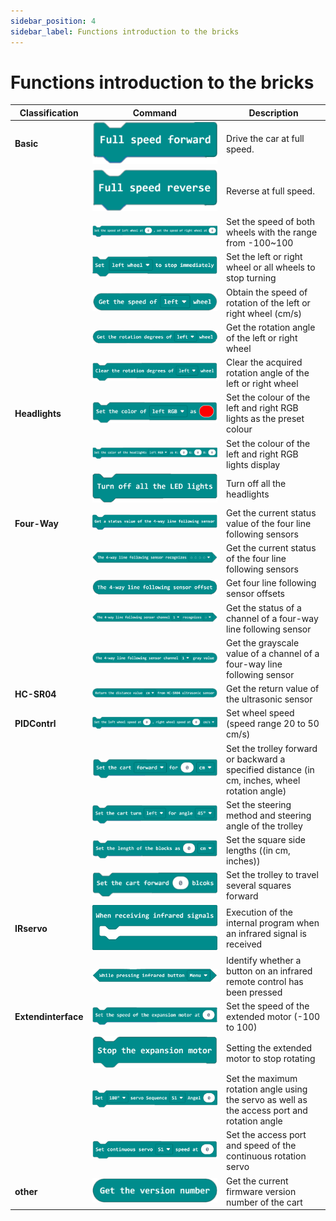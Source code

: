```yaml
---
sidebar_position: 4
sidebar_label: Functions introduction to the bricks
---
```


# Functions introduction to the bricks


| Classification | Command | Description |
| ------------ | ------------------------------------------------------- | ------ |
| **Basic** | ![](./images/cutebot-pro-programming-01.png)  | Drive the car at full speed. |
|              | ![](./images/cutebot-pro-programming-02.png)  | Reverse at full speed. |
|              | ![](./images/cutebot-pro-programming-03.png)  | Set the speed of both wheels with the range from -100~100 |
|              | ![](./images/cutebot-pro-programming-04.png)  | Set the left or right wheel or all wheels to stop turning |
|              | ![](./images/cutebot-pro-programming-05.png)  | Obtain the speed of rotation of the left or right wheel (cm/s) |
|              | ![](./images/cutebot-pro-programming-06.png)  | Get the rotation angle of the left or right wheel |
|              | ![](./images/cutebot-pro-programming-07.png)  | Clear the acquired rotation angle of the left or right wheel |
| **Headlights** | ![](./images/cutebot-pro-programming-08.png)  | Set the colour of the left and right RGB lights as the preset colour |
|              | ![](./images/cutebot-pro-programming-09.png)  | Set the colour of the left and right RGB lights display |
|              | ![](./images/cutebot-pro-programming-10.png)  | Turn off all the headlights |
| **Four-Way** | ![](./images/cutebot-pro-programming-11.png)  | Get the current status value of the four line following sensors |
|              | ![](./images/cutebot-pro-programming-12.png)  | Get the current status of the four line following sensors |
|              | ![](./images/cutebot-pro-programming-13.png)  | Get four line following sensor offsets |
|              | ![](./images/cutebot-pro-programming-14.png)  | Get the status of a channel of a four-way line following sensor |
|              | ![](./images/cutebot-pro-programming-15.png)  | Get the grayscale value of a channel of a four-way line following sensor |
| **HC-SR04** | ![](./images/cutebot-pro-programming-16.png)  | Get the return value of the ultrasonic sensor |
| **PIDContrl** | ![](./images/cutebot-pro-programming-17.png)  | Set wheel speed (speed range 20 to 50 cm/s) |
|              | ![](./images/cutebot-pro-programming-18.png)  | Set the trolley forward or backward a specified distance (in cm, inches, wheel rotation angle) |
|              | ![](./images/cutebot-pro-programming-19.png)  | Set the steering method and steering angle of the trolley |
|              | ![](./images/cutebot-pro-programming-20.png)  | Set the square side lengths ((in cm, inches)) |
|              | ![](./images/cutebot-pro-programming-21.png)  | Set the trolley to travel several squares forward |
| **IRservo** | ![](./images/cutebot-pro-programming-22.png)  | Execution of the internal program when an infrared signal is received |
|              | ![](./images/cutebot-pro-programming-23.png)  | Identify whether a button on an infrared remote control has been pressed |
| **Extendinterface** | ![](./images/cutebot-pro-programming-24.png)  | Set the speed of the extended motor (-100 to 100) |
|              | ![](./images/cutebot-pro-programming-25.png)  | Setting the extended motor to stop rotating |
|              | ![](./images/cutebot-pro-programming-26.png)  | Set the maximum rotation angle using the servo as well as the access port and rotation angle |
|              | ![](./images/cutebot-pro-programming-27.png)  | Set the access port and speed of the continuous rotation servo |
| **other** | ![](./images/cutebot-pro-programming-28.png)  | Get the current firmware version number of the cart |
